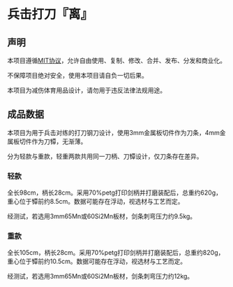 # 兵击打刀『离』

## 声明

本项目遵循[MIT协议](https://mitsloan.mit.edu/licensing)，允许自由使用、复制、修改、合并、发布、分发和商业化。

不保障项目绝对安全，使用本项目请自负一切后果。

本项目为减伤体育用品设计，请勿用于违反法律法规用途。

## 成品数据

本项目为用于兵击对练的打刀钢刀设计，使用3mm金属板切件作为刀条，4mm金属板切件作为刀镡，无渐薄。

分为轻款与重款，轻重两款共用同一刀柄、刀镡设计，仅刀条存在差异。

### 轻款

全长98cm，柄长28cm。采用70%petg打印剑柄并打磨装配后，总重约620g，重心位于镡前约8.5cm。数据可能存在浮动，视选材与工艺而定。

经测试，若选用3mm65Mn或60Si2Mn板材，剑条刺弯压力约9.5kg。

### 重款

全长105cm，柄长28cm。采用70%petg打印剑柄并打磨装配后，总重约820g，重心位于镡前约10.5cm。数据可能存在浮动，视选材与工艺而定。

经测试，若选用3mm65Mn或60Si2Mn板材，剑条刺弯压力约12kg。
